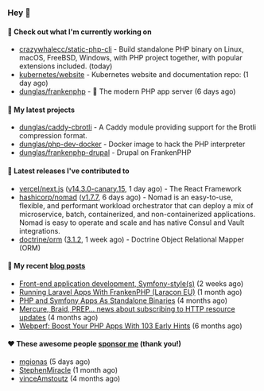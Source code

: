 ### Hey 👋

#### 👷 Check out what I'm currently working on

- [crazywhalecc/static-php-cli](https://github.com/crazywhalecc/static-php-cli) - Build standalone PHP binary on Linux, macOS, FreeBSD, Windows, with PHP project together, with popular extensions included. (today)
- [kubernetes/website](https://github.com/kubernetes/website) - Kubernetes website and documentation repo:  (1 day ago)
- [dunglas/frankenphp](https://github.com/dunglas/frankenphp) - 🧟 The modern PHP app server (6 days ago)

#### 🌱 My latest projects

- [dunglas/caddy-cbrotli](https://github.com/dunglas/caddy-cbrotli) - A Caddy module providing support for the Brotli compression format.
- [dunglas/php-dev-docker](https://github.com/dunglas/php-dev-docker) - Docker image to hack the PHP interpreter
- [dunglas/frankenphp-drupal](https://github.com/dunglas/frankenphp-drupal) - Drupal on FrankenPHP

#### 🔭 Latest releases I've contributed to

- [vercel/next.js](https://github.com/vercel/next.js) ([v14.3.0-canary.15](https://github.com/vercel/next.js/releases/tag/v14.3.0-canary.15), 1 day ago) - The React Framework
- [hashicorp/nomad](https://github.com/hashicorp/nomad) ([v1.7.7](https://github.com/hashicorp/nomad/releases/tag/v1.7.7), 6 days ago) - Nomad is an easy-to-use, flexible, and performant workload orchestrator that can deploy a mix of microservice, batch, containerized, and non-containerized applications. Nomad is easy to operate and scale and has native Consul and Vault integrations.
- [doctrine/orm](https://github.com/doctrine/orm) ([3.1.2](https://github.com/doctrine/orm/releases/tag/3.1.2), 1 week ago) - Doctrine Object Relational Mapper (ORM)

#### 📜 My recent [blog posts](https://dunglas.fr)

- [Front-end application development, Symfony-style(s)](https://dunglas.dev/2024/04/front-end-application-development-symfony-styles/) (2 weeks ago)
- [Running Laravel Apps With FrankenPHP (Laracon EU)](https://dunglas.dev/2024/02/running-laravel-apps-with-frankenphp-laracon-eu/) (1 month ago)
- [PHP and Symfony Apps As Standalone Binaries](https://dunglas.dev/2023/12/php-and-symfony-apps-as-standalone-binaries/) (4 months ago)
- [Mercure, Braid, PREP… news about subscribing to HTTP resource updates](https://dunglas.dev/2023/11/mercure-braid-prep-news-about-subscribing-to-http-resource-updates/) (4 months ago)
- [Webperf: Boost Your PHP Apps With 103 Early Hints](https://dunglas.dev/2023/10/webperf-boost-your-php-apps-with-103-early-hints/) (6 months ago)

#### ❤️ These awesome people [sponsor me](https://github.com/sponsors/dunglas) (thank you!)

- [mgionas](https://github.com/mgionas) (5 days ago)
- [StephenMiracle](https://github.com/StephenMiracle) (1 month ago)
- [vinceAmstoutz](https://github.com/vinceAmstoutz) (4 months ago)

